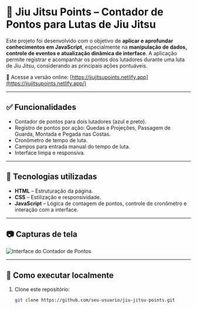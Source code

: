 # 🥋 Jiu Jitsu Points – Contador de Pontos para Lutas de Jiu Jitsu

Este projeto foi desenvolvido com o objetivo de **aplicar e aprofundar conhecimentos em JavaScript**, especialmente na **manipulação de dados, controle de eventos e atualização dinâmica de interface**. A aplicação permite registrar e acompanhar os pontos dos lutadores durante uma luta de Jiu Jitsu, considerando as principais ações pontuáveis.

🔗 Acesse a versão online: [https://jiujitsupoints.netlify.app](https://jiujitsupoints.netlify.app/)

---

## ✅ Funcionalidades

- Contador de pontos para dois lutadores (azul e preto).
- Registro de pontos por ação: Quedas e Projeções, Passagem de Guarda, Montada e Pegada nas Costas.
- Cronômetro de tempo de luta.
- Campos para entrada manual do tempo de luta.
- Interface limpa e responsiva.

---

## 🧰 Tecnologias utilizadas

- **HTML** – Estruturação da página.
- **CSS** – Estilização e responsividade.
- **JavaScript** – Lógica de contagem de pontos, controle de cronômetro e interação com a interface.

---

## 📷 Capturas de tela

![Interface do Contador de Pontos](./assets/screenshot.png)

---

## 🧩 Como executar localmente

1. Clone este repositório:
   ```bash
   git clone https://github.com/seu-usuario/jiu-jitsu-points.git
